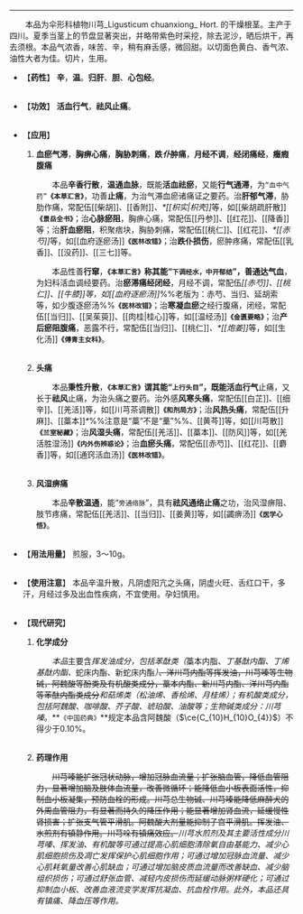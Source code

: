 ---
&emsp;&emsp;本品为伞形科植物川芎_Ligusticum chuanxiong_ Hort. 的干燥根茎。主产于四川。夏季当茎上的节盘显著突出，并略带紫色时采挖，除去泥沙，晒后烘干，再去须根。本品气浓香，味苦、辛，稍有麻舌感，微回甜。以切面色黄白、香气浓、油性大者为佳。切片，生用。

- 【**药性**】
	**辛**，**温**。**归肝**、**胆**、**心包经**。<br></br>

- 【**功效**】
	**活血行气**，**祛风止痛**。<br></br>

- 【**应用**】
	1. **血瘀气滞**，**胸痹心痛**，**胸胁刺痛**，**跌<dfn>仆</dfn>肿痛**，**月经不调**，**经闭痛经**，**癥瘕腹痛**
		
		&emsp;&emsp;本品**辛香行散**，**温通血脉**，既能**活血祛瘀**，又能**行气通滞**，为`“血中气药”`**`《本草汇言》`**，功善**止痛**，为治气滞血瘀诸痛证之要药。治**肝郁气滞**，胁肋作痛，常配伍[[柴胡]]、[[香附]]<dfn>、\*[[枳实|枳壳]]</dfn>等，如[[柴胡疏肝散]] **`《景岳全书》`**；治**心脉瘀阻**，胸痹心痛，常配伍[[丹参]]、[[红花]]、[[降香]]等；治**肝血瘀阻**，积聚痞块，胸胁刺痛，常配伍[[桃仁]]、[[红花]]<dfn>、\*[[赤芍]]</dfn>等，如[[血府逐瘀汤]]**`《医林改错》`**；治**跌仆损伤**，瘀肿疼痛，常配伍[[乳香]]、[[没药]]、[[三七]]等。
		
		&emsp;&emsp;本品性善**行窜**，**`《本草汇言》`**称其能“`下调经水，中开郁结`”，善**通达气血**，为妇科活血调经要药。治**瘀滞痛经闭经**，月经不调，常配伍<dfn>[[赤芍]]、[[桃仁]]、[[牛膝]]等，如[[血府逐瘀汤]]</dfn>%%老版为：赤芍、当归、延胡索等，如少腹逐瘀汤%%**`《医林改错》`**；治**寒凝血瘀**之经行腹痛，闭经，常配伍[[当归]]、[[吴茱萸]]、[[肉桂|桂心]]等，如[[温经汤]]**`《金匮要略》`**；治**产后瘀阻腹痛**，恶露不行，常配伍[[当归]]、[[桃仁]]<dfn>、\*[[炮姜]]</dfn>等，如[[生化汤]]**`《傅青主女科》`**。<br></br>
	
	2. **头痛**
		
		&emsp;&emsp;本品**秉性升散**，**`《本草汇言》`**谓其能“`上行头目`”，既能**活血行气**止痛，又长于**祛风**止痛，为治头痛之要药。治外感**风寒头痛**，常配伍[[白芷]]、[[细辛]]、[[羌活]]等，如[[川芎茶调散]]**`《和剂局方》`**；治**风热头痛**，常配伍[[升麻]]、[[藁本]]<dfn>\*</dfn>%%注意是“藁”不是“藳”%%、[[黄芩]]等，如[[川芎散]]**`《兰室秘藏》`**；治**风湿头痛**，常配伍[[羌活]]、[[藁本]]、[[防风]]等，如[[羌活胜湿汤]]**`《内外伤辨惑论》`**；治**血瘀头痛**，常配伍[[赤芍]]、[[红花]]、[[麝香]]等，如[[通窍活血汤]]**`《医林改错》`**。<br></br>
	
	3. **风湿痹痛**
		
		&emsp;&emsp;本品**辛散温通**，能“`旁通络脉`”，具有**祛风通络止痛**之功，治风湿痹阻、肢节疼痛，常配伍[[羌活]]、[[当归]]、[[姜黄]]等，如[[蠲痹汤]]**`《医学心悟》`**。<br></br>

- 【**用法用量**】
	煎服，3～10g。<br></br>

- 【**使用注意**】
	本品辛温升散，凡阴虚阳亢之头痛，阴虚火旺、舌红口干，多汗，月经过多及出血性疾病，不宜使用。孕妇慎用。<br></br>

- 【**现代研究**】
	1. **化学成分**
		
		&emsp;&emsp;<dfn>本品</dfn>主要含<dfn>挥发油成分，包括苯酞类（</dfn>藁本内脂、<dfn>丁基酞内酯、丁烯基酞内酯、</dfn>蛇床内酯、新蛇床内酯<dfn>）</dfn>~~、洋川芎内酯等挥发油，川芎嗪等生物碱，阿魏酸等酚类及有机酸类成分，藁本内酯、新川芎内酯、洋川芎内酯等苯酞内酯类成分~~<dfn>和萜烯类（松油烯、香桧烯、月桂烯）；有机酸类成分，包括阿魏酸、咖啡酸、芥子酸、琥珀酸、油酸等；生物碱类成分：川芎嗪</dfn>。**`《中国药典》`**规定本品含阿魏酸（$\ce{C_{10}H_{10}O_{4}}$）不得少于0.10%。<br></br>
	
	2. **药理作用**
		
		&emsp;&emsp;~~川芎嗪能扩张冠状动脉，增加冠脉血流量；扩张脑血管，降低血管阻力，显著增加脑及肢体血流量，改善微循环；能降低血小板表面活性，抑制血小板凝集，预防血栓的形成。川芎总生物碱、川芎嗪能降低麻醉犬的外周血管阻力，有显著而持久的降压作用；能显著增加肾血流，延缓慢性肾损害；扩张支气管平滑肌。阿魏酸大剂量能抑制子宫平滑肌。挥发油、水煎剂有镇静作用。川芎哚有镇痛效应。~~<dfn>川芎水煎剂及其主要活性成分川芎嗪、挥发油、有机酸等可通过提高心肌细胞清除氧自由基能力、减少心肌细胞损伤及凋亡发挥保护心肌细胞作用；可通过增加冠脉血流量、减少心肌耗氧量改善心肌缺血；可通过增加脑皮质血流量而改善缺血、减少脑组织损伤；可通过舒张血管、减轻内皮损伤而延缓动脉粥样硬化；可通过抑制血小板、改善血液流变学发挥抗凝血、抗血栓作用。此外，本品还具有镇痛、降血压等作用。</dfn>